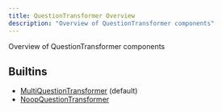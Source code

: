 ```yaml
---
title: QuestionTransformer Overview
description: "Overview of QuestionTransformer components"
---
```

Overview of QuestionTransformer components
## Builtins
* [MultiQuestionTransformer](/docs/components/questiontransformer/multiquestiontransformer/) (default)
* [NoopQuestionTransformer](/docs/components/questiontransformer/noopquestiontransformer/)